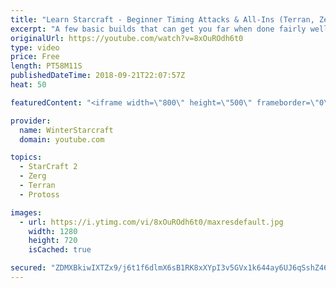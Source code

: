 ```yaml
---
title: "Learn Starcraft - Beginner Timing Attacks & All-Ins (Terran, Zerg & Protoss)"
excerpt: "A few basic builds that can get you far when done fairly well. Also important is how not to overextend and lose everything."
originalUrl: https://youtube.com/watch?v=8xOuROdh6t0
type: video
price: Free
length: PT58M11S
publishedDateTime: 2018-09-21T22:07:57Z
heat: 50

featuredContent: "<iframe width=\"800\" height=\"500\" frameborder=\"0\" src=\"https://www.youtube.com/embed/8xOuROdh6t0\" allow=\"accelerometer; autoplay; encrypted-media; gyroscope; picture-in-picture\" allowfullscreen></iframe>"

provider:
  name: WinterStarcraft
  domain: youtube.com

topics:
  - StarCraft 2
  - Zerg
  - Terran
  - Protoss

images:
  - url: https://i.ytimg.com/vi/8xOuROdh6t0/maxresdefault.jpg
    width: 1280
    height: 720
    isCached: true

secured: "ZDMXBkiwIXTZx9/j6t1f6dlmX6sB1RK8xXYpI3v5GVx1k644ay6UJ6qSshZ46wNamzt6/eEjAn3UzUfCWDgO5/OpmkIpvSB7r8VdM2DFRokQlfyETbLBVrTinr7913IILPFxLQPt5Suw3u6awPSuM6/8ULBHXvUZTwjMofaVV+/+vNI4wJMt0A0uHtBATDIOQHCINBAl8/XV3tAJ6ALhyHo19VHgSghxh18NYxjpVeUgoBPRenGXcdNypzay6rti1Uf4Gk0ntv/KJSS9cpxDBW+EmvoUTMWx2KBYqIBuKCEHJgqYIzFLvRstFFMbe9ItkpHHEvR4pXPmVqVyhd8VMI64linw9PB6mxGKlvgzLlfU9VoH2Qn6MkuLikw0ea75fjN/cb/MxKYyozdl5tuRD1QHywXHELoul0tdkRIcIU0=;8vPYGcVYNL5OTj8y3uve1A=="
---
```


